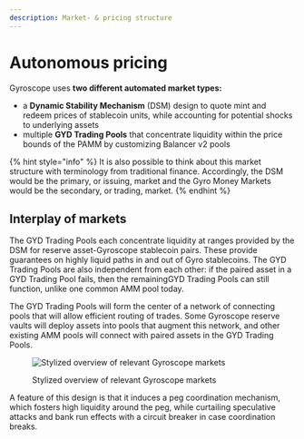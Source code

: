 ```yaml
---
description: Market- & pricing structure
---
```


# Autonomous pricing

Gyroscope uses **two different automated market types:**

* a **Dynamic Stability Mechanism** (DSM) design to quote mint and redeem prices of stablecoin units, while accounting for potential shocks to underlying assets
* multiple **GYD Trading Pools** that concentrate liquidity within the price bounds of the PAMM by customizing Balancer v2 pools

{% hint style="info" %}
It is also possible to think about this market structure with terminology from traditional finance. Accordingly, the DSM would be the primary, or issuing, market and the Gyro Money Markets would be the secondary, or trading, market.&#x20;
{% endhint %}

## Interplay of markets

The GYD Trading Pools each concentrate liquidity at ranges provided by the DSM for reserve asset-Gyroscope stablecoin pairs. These provide guarantees on highly liquid paths in and out of Gyro stablecoins. The GYD Trading Pools are also independent from each other: if the paired asset in a GYD Trading Pool fails, then the remainingGYD Trading Pools can still function, unlike one common AMM pool today.&#x20;

The GYD Trading Pools will form the center of a network of connecting pools that will allow efficient routing of trades. Some Gyroscope reserve vaults will deploy assets into pools that augment this network, and other existing AMM pools will connect with paired assets in the GYD Trading Pools.

<figure><img src="https://lh4.googleusercontent.com/8ctv4qIaPPmoo23WGViFDdoCP3_H3cWvfMq3WnAFX_0-RdVYY79TS_pWXVa1MBb6lRCnxRSV-XkSAK1CclLxxJQYqCAdz1Nf_mpp6kSdsg7c2xvhtDgqYaE77fg_nUtDvLEfQVeaVFz1dco0nqwUZo1P1DjAJwcJE3kamT1WXwWAIg2IpE641_Z3gUN5pUvLBuE" alt="Stylized overview of relevant Gyroscope markets"><figcaption><p>Stylized overview of relevant Gyroscope markets</p></figcaption></figure>

A feature of this design is that it induces a peg coordination mechanism, which fosters high liquidity around the peg, while curtailing speculative attacks and bank run effects with a circuit breaker in case coordination breaks.
